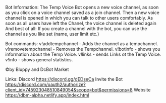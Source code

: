 Bot Information:
The Temp Voice Bot opens a new voice channel,
as soon as you click on a voice channel saved as a join channel.
Then a new voice channel is opened in which you can talk to other users comfortably.
As soon as all users have left the Chanel, the voice channel is deleted again
And best of all: If you create a channel with the bot, you can use the channel as you like
set (name, user limit etc.)


Bot commands:
v!addtempchannel <channelid> - Adds the channel as a tempchannel.
v!removetempchannel <channelid> - Removes the Tempchannel.
v!botinfo - shows you information about the Temp Voice.
v!links - sends Links ot the Temp Voice.
v!info - shows general statistics.

©by Bluppy and DcBot Market

Links:
Discord https://discord.gg/dEDseCa
Invite the Bot https://discord.com/oauth2/authorize?client_id=745923048510849054&scope=bot&permissions=8
Website https://dbm-alpha.netlify.app/index.html
